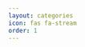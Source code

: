 ```yaml
---
layout: categories
icon: fas fa-stream
order: 1
---
```

<link href="https://fonts.googleapis.com/css2?family=Inter:wght@400;700&display=swap" rel="stylesheet">
<style>
  h1, h2, h3, h4, h5, h6 {
    font-family: 'Inter', sans-serif;
    font-weight: bold;
  }
</style>
